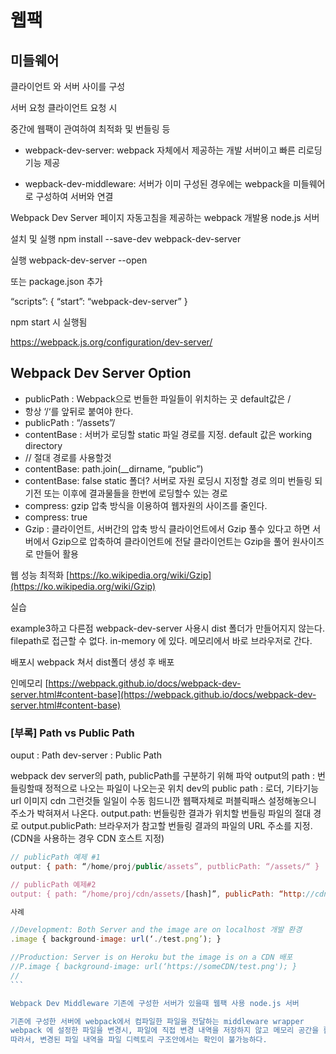 # 웹팩

## 미들웨어

클라이언트 와 서버 사이를 구성

서버 요청 클라이언트 요청 시

중간에 웹팩이 관여하여 최적화 및 번들링 등

* webpack-dev-server: webpack 자체에서 제공하는 개발 서버이고 빠른 리로딩 기능 제공

* wepback-dev-middleware: 서버가 이미 구성된 경우에는 webpack을 미들웨어로 구성하여 서버와 연결

Webpack Dev Server 페이지 자동고침을 제공하는 webpack 개발용 node.js 서버

설치 및 실행 npm install --save-dev webpack-dev-server

실행 webpack-dev-server --open

또는 package.json 추가

“scripts”: { “start”: “webpack-dev-server” }

npm start 시 실행됨

https://webpack.js.org/configuration/dev-server/

## Webpack Dev Server Option

* publicPath : Webpack으로 번들한 파일들이 위치하는 곳 default값은 /
* 항상 ‘/‘를 앞뒤로 붙여야 한다.
* publicPath : “/assets”/
* contentBase : 서버가 로딩할 static 파일 경로를 지정. default 값은 working directory
* // 절대 경로를 사용할것
* contentBase: path.join(__dirname, “public”)
* contentBase: false static 폴더? 서버로 자원 로딩시 지정할 경로 의미 번들링 되기전 또는 이후에 결과물들을 한번에 로딩할수 있는 경로
* compress: gzip 압축 방식을 이용하여 웹자원의 사이즈를 줄인다.
* compress: true
* Gzip : 클라이언트, 서버간의 압축 방식 클라이언트에서 Gzip 풀수 있다고 하면 서버에서 Gzip으로 압축하여 클라이언트에 전달 클라이언트는 Gzip을 풀어 원사이즈로 만들어 활용

웹 성능 최적화 [https://ko.wikipedia.org/wiki/Gzip](https://ko.wikipedia.org/wiki/Gzip)

실습

example3하고 다른점 webpack-dev-server 사용시 dist 폴더가 만들어지지 않는다. filepath로 접근할 수 없다. in-memory 에 있다. 메모리에서 바로 브라우저로 간다.

배포시
webpack 쳐서 dist폴더 생성 후 배포

인메모리 [https://webpack.github.io/docs/webpack-dev-server.html#content-base](https://webpack.github.io/docs/webpack-dev-server.html#content-base)

### [부록] Path vs Public Path

ouput : Path dev-server : Public Path

webpack dev server의 path, publicPath를 구분하기 위해 파악
output의 path : 번들링할때 정적으로 나오는 파일이 나오는곳 위치
dev의 public path : 로더, 기타기능 url 이미지 cdn 그런것들 일일이 수동 힘드니깐 웹팩자체로 퍼블릭패스 설정해놓으니 주소가 박혀져서 나온다.
output.path: 번들링한 결과가 위치할 번들링 파일의 절대 경로 output.publicPath: 브라우저가 참고할 번들링 결과의 파일의 URL 주소를 지정. (CDN을 사용하는 경우 CDN 호스트 지정)

```` js
// publicPath 예제 #1
output: { path: “/home/proj/public/assets”, putblicPath: “/assets/“ }

// publicPath 예제#2
output: { path: “/home/proj/cdn/assets/[hash]”, publicPath: “http://cdn.example.com/assets/[hash]/“ }

사례

//Development: Both Server and the image are on localhost 개발 환경
.image { background-image: url(‘./test.png’); }

//Production: Server is on Heroku but the image is on a CDN 배포
//P.image { background-image: url(‘https://someCDN/test.png'); }
//
```

Webpack Dev Middleware 기존에 구성한 서버가 있을때 웹팩 사용 node.js 서버

기존에 구성한 서버에 webpack에서 컴파일한 파일을 전달하는 middleware wrapper
webpack 에 설정한 파일을 변경시, 파일에 직접 변경 내역을 저장하지 않고 메모리 공간을 활용한다.(dev-server 실행시)
따라서, 변경된 파일 내역을 파일 디렉토리 구조안에서는 확인이 불가능하다.
